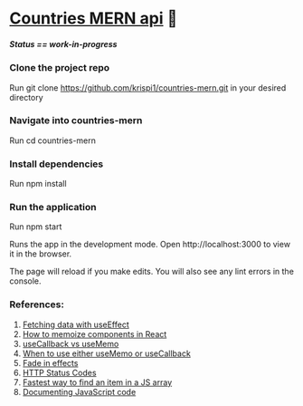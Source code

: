 # [Countries MERN api](https://countriesmern.netlify.com/) 🚀

##### Status == work-in-progress

### Clone the project repo
Run git clone https://github.com/krispi1/countries-mern.git in your desired directory

### Navigate into countries-mern
Run cd countries-mern

### Install dependencies
Run npm install

### Run the application
Run npm start

Runs the app in the development mode.
Open http://localhost:3000 to view it in the browser.

The page will reload if you make edits.
You will also see any lint errors in the console.

### References:
001. [Fetching data with useEffect](https://www.robinwieruch.de/react-hooks-fetch-data)
002. [How to memoize components in React](https://medium.com/@rossbulat/how-to-memoize-in-react-3d20cbcd2b6e)
003. [useCallback vs useMemo](https://blog.hackages.io/react-hooks-usecallback-and-usememo-8d5bb2b67231)
004. [When to use either useMemo or useCallback](https://kentcdodds.com/blog/usememo-and-usecallback)
005. [Fade in effects](https://codepad.co/snippet/smooth-css-fade-in-on-page-load-animation)
006. [HTTP Status Codes](https://en.wikipedia.org/wiki/List_of_HTTP_status_codes)
007. [Fastest way to find an item in a JS array](http://www.andygup.net/fastest-way-to-find-an-item-in-a-javascript-array/)
008. [Documenting JavaScript code](https://gomakethings.com/whats-the-best-way-to-document-javascript/)

